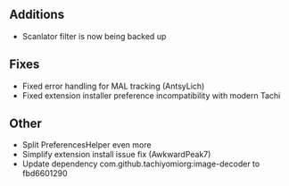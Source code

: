 <!-- Formatting
## Additions

## Changes

## Fixes

## Other
-->
## Additions
- Scanlator filter is now being backed up

## Fixes
- Fixed error handling for MAL tracking (AntsyLich)
- Fixed extension installer preference incompatibility with modern Tachi

## Other
- Split PreferencesHelper even more
- Simplify extension install issue fix (AwkwardPeak7)
- Update dependency com.github.tachiyomiorg:image-decoder to fbd6601290
